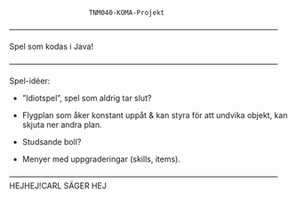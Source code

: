 ﻿						TNM040-KOMA-Projekt
–––––––––––––––––––––––––––––––––––––––––––––––––––––––––––––––––––––

Spel som kodas i Java!

–––––––––––––––––––––––––––––––––––––––––––––––––––––––––––––––––––––

Spel-idéer:

- ”Idiotspel”, spel som aldrig tar slut?

- Flygplan som åker konstant uppåt & kan styra för att undvika objekt, kan skjuta ner andra plan.

- Studsande boll?

- Menyer med uppgraderingar (skills, items).

–––––––––––––––––––––––––––––––––––––––––––––––––––––––––––––––––––––
HEJHEJ!CARL SÄGER HEJ
